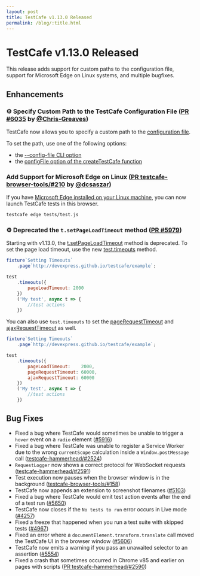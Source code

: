 ```yaml
---
layout: post
title: TestCafe v1.13.0 Released
permalink: /blog/:title.html
---
```

# TestCafe v1.13.0 Released

This release adds support for custom paths to the configuration file, support for Microsoft Edge on Linux systems, and multiple bugfixes.

<!--more-->

## Enhancements

### ⚙ Specify Custom Path to the TestCafe Configuration File ([PR #6035](https://github.com/DevExpress/testcafe/pull/6035) by [@Chris-Greaves](https://github.com/Chris-Greaves))

TestCafe now allows you to specify a custom path to the [configuration file](../documentation/reference/configuration-file.md).

To set the path, use one of the following options:

* the [--config-file CLI option](../documentation/reference/command-line-interface.md#--config-file-path)
* the [configFile option of the createTestCafe function](../documentation/reference/testcafe-api/global/createtestcafe.md#options)

### Add Support for Microsoft Edge on Linux ([PR testcafe-browser-tools/#210](https://github.com/DevExpress/testcafe-browser-tools/pull/210) by [@dcsaszar](https://github.com/dcsaszar))

If you have [Microsoft Edge installed on your Linux machine](https://www.microsoftedgeinsider.com/en-us/download?platform=linux-deb), you can now launch TestCafe tests in this browser.

```sh
testcafe edge tests/test.js
```

### ⚙ Deprecated the `t.setPageLoadTimeout` method ([PR #5979](https://github.com/DevExpress/testcafe/pull/5979))

Starting with v1.13.0, the [t.setPageLoadTimeout](../documentation/reference/test-api/testcontroller/setpageloadtimeout.md) method is deprecated. To set the page load timeout, use the new [test.timeouts](../documentation/reference/test-api/test/timeouts.md) method.

```js
fixture`Setting Timeouts`
    .page`http://devexpress.github.io/testcafe/example`;

test
    .timeouts({
        pageLoadTimeout: 2000
    })
    ('My test', async t => {
        //test actions
    })
```

You can also use `test.timeouts` to set the [pageRequestTimeout](../documentation/reference/configuration-file.md#pagerequesttimeout) and [ajaxRequestTimeout](../documentation/reference/configuration-file.md#ajaxrequesttimeout) as well.

```js
fixture`Setting Timeouts`
    .page`http://devexpress.github.io/testcafe/example`;

test
    .timeouts({
        pageLoadTimeout:    2000,
        pageRequestTimeout: 60000,
        ajaxRequestTimeout: 60000
    })
    ('My test', async t => {
        //test actions
    })
```

## Bug Fixes

* Fixed a bug where TestCafe would sometimes be unable to trigger a `hover` event on a `radio` element ([#5916](https://github.com/DevExpress/testcafe/issues/5916))
* Fixed a bug where TestCafe was unable to register a Service Worker due to the wrong `currentScope` calculation inside a `Window.postMessage` call ([testcafe-hammerhead/#2524](https://github.com/DevExpress/testcafe-hammerhead/issues/2524))
* `RequestLogger` now shows a correct protocol for WebSocket requests ([testcafe-hammerhead/#2591](https://github.com/DevExpress/testcafe-hammerhead/issues/2591))
* Test execution now pauses when the browser window is in the background ([testcafe-browser-tools/#158](https://github.com/DevExpress/testcafe-browser-tools/issues/158))
* TestCafe now appends an extension to screenshot filenames ([#5103](https://github.com/DevExpress/testcafe/issues/5103))
* Fixed a bug where TestCafe would emit test action events after the end of a test run ([#5650](https://github.com/DevExpress/testcafe/issues/5650))
* TestCafe now closes if the `No tests to run` error occurs in Live mode ([#4257](https://github.com/DevExpress/testcafe/issues/4257))
* Fixed a freeze that happened when you run a test suite with skipped tests ([#4967](https://github.com/DevExpress/testcafe/issues/4967))
* Fixed an error where a `documentElement.transform.translate` call moved the TestCafe UI in the browser window ([#5606](https://github.com/DevExpress/testcafe/issues/5606))
* TestCafe now emits a warning if you pass an unawaited selector to an assertion ([#5554](https://github.com/DevExpress/testcafe/issues/5554))
* Fixed a crash that sometimes occurred in Chrome v85 and earlier on pages with scripts ([PR testcafe-hammerhead/#2590](https://github.com/DevExpress/testcafe-hammerhead/pull/2590))
